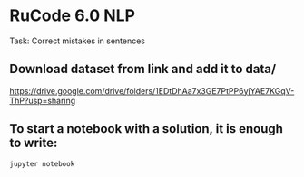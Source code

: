 # RuCode 6.0 NLP
Task: Correct mistakes in sentences
## Download dataset from link and add it to data/
https://drive.google.com/drive/folders/1EDtDhAa7x3GE7PtPP6yjYAE7KGqV-ThP?usp=sharing
## To start a notebook with a solution, it is enough to write:
```bash
jupyter notebook
```
